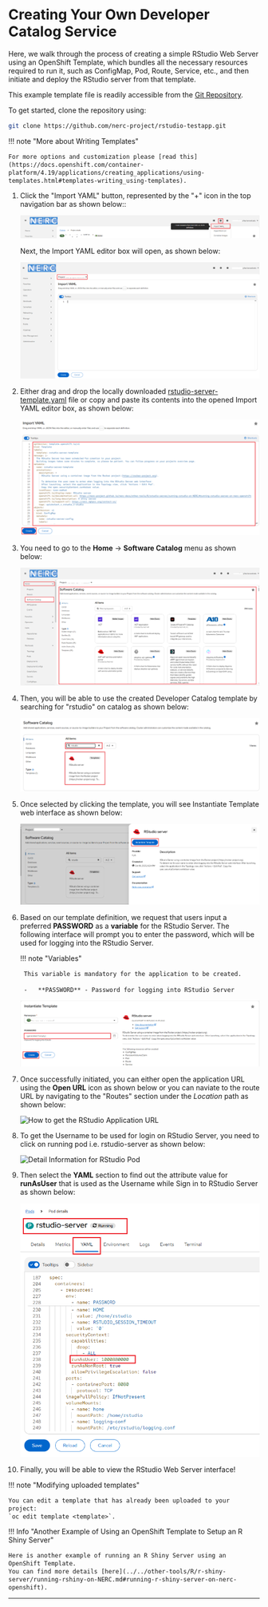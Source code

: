 # Creating Your Own Developer Catalog Service

Here, we walk through the process of creating a simple RStudio Web Server using
an OpenShift Template, which bundles all the necessary resources required to run
it, such as ConfigMap, Pod, Route, Service, etc., and then initiate and deploy
the RStudio server from that template.

This example template file is readily accessible from the
[Git Repository](https://github.com/nerc-project/rstudio-testapp).

To get started, clone the repository using:

```sh
git clone https://github.com/nerc-project/rstudio-testapp.git
```

!!! note "More about Writing Templates"

    For more options and customization please [read this](https://docs.openshift.com/container-platform/4.19/applications/creating_applications/using-templates.html#templates-writing_using-templates).

1. Click the "Import YAML" button, represented by the "+" icon in the top
    navigation bar as shown below::

    ![Import YAML](images/import-yaml.png)

    Next, the Import YAML editor box will open, as shown below:

    ![YAML Editor](images/import-yaml-content.png)

2. Either drag and drop the locally downloaded [rstudio-server-template.yaml](https://raw.githubusercontent.com/nerc-project/rstudio-testapp/refs/heads/main/rstudio-server-template.yaml)
   file or copy and paste its contents into the opened Import YAML editor box, as
   shown below:

    ![RStudio Server Template YAML Content](images/import-rstudio-server-template-content.png)

3. You need to go to the **Home** -> **Software Catalog** menu as shown below:

    ![Select Software Catalog](images/select-software-catalog.png)

4. Then, you will be able to use the created Developer Catalog template by searching
   for "rstudio" on catalog as shown below:

    ![Search for RStudio Template](images/search-developer-catalog.png)

5. Once selected by clicking the template, you will see Instantiate Template web
   interface as shown below:

    ![Initiate Template](images/initiate-template.png)

6. Based on our template definition, we request that users input a preferred **PASSWORD**
    as a **variable** for the RStudio Server. The following interface will prompt
    you to enter the password, which will be used for logging into the RStudio Server.

    !!! note "Variables"

        This variable is mandatory for the application to be created.

        -   **PASSWORD** - Password for logging into RStudio Server

    ![Provide the RStudio Password](images/provide-password.png)

7. Once successfully initiated, you can either open the application URL using the
   **Open URL** icon as shown below or you can naviate to the route URL by
   navigating to the "Routes" section under the _Location_ path as shown below:

    ![How to get the RStudio Application URL](images/rstudio-server-app-url.png)

8. To get the Username to be used for login on RStudio Server, you need to click
   on running pod i.e. rstudio-server as shown below:

    ![Detail Information for RStudio Pod](images/rstudio-pod-info.png)

9. Then select the **YAML** section to find out the attribute value for **runAsUser**
   that is used as the Username while Sign in to RStudio Server as shown below:

    ![Username for RStudio Server from Pod runAsUser](images/rstudio-server-user-info.png)

10. Finally, you will be able to view the RStudio Web Server interface!

!!! note "Modifying uploaded templates"

    You can edit a template that has already been uploaded to your project:
    `oc edit template <template>`.

!!! Info "Another Example of Using an OpenShift Template to Setup an R Shiny Server"

    Here is another example of running an R Shiny Server using an OpenShift Template.  
    You can find more details [here](../../other-tools/R/r-shiny-server/running-rshiny-on-NERC.md#running-r-shiny-server-on-nerc-openshift).

---
